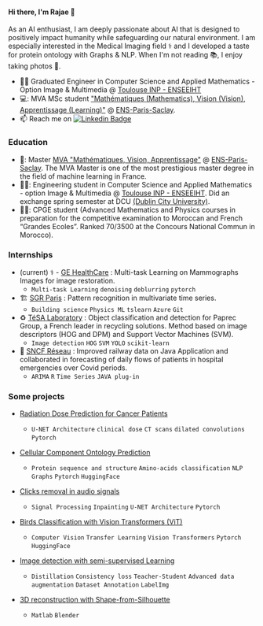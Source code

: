 
#### Hi there, I'm Rajae 👋
  As an AI enthusiast, I am deeply passionate about AI that is designed to positively impact humanity while safeguarding our natural environment. I am especially interested in the Medical Imaging field ⚕️ and I developed a taste for protein ontology with Graphs & NLP. When I'm not reading 📚, I enjoy taking photos 📸.
- :woman_student: Graduated Engineer in Computer Science and Applied Mathematics - Option Image & Multimedia @ [Toulouse INP - ENSEEIHT](https://www.enseeiht.fr/fr/index.html)
- 💻: MVA MSc student ["Mathématiques (Mathematics), Vision (Vision), Apprentissage (Learning)"](https://www.master-mva.com/) @ [ENS-Paris-Saclay](https://ens-paris-saclay.fr/).  
- 📫 Reach me on  [![Linkedin Badge](https://img.shields.io/badge/-rajae_sebai-blue?style=flat&logo=Linkedin&logoColor=white&link=https://www.linkedin.com/in/rajae-sebai/)](https://www.linkedin.com/in/rajae-sebai/)

 
### Education

- 👩‍: Master [MVA "Mathématiques, Vision, Apprentissage"](https://www.master-mva.com/) @ [ENS-Paris-Saclay](https://ens-paris-saclay.fr/). The MVA Master is one of the most prestigious master degree in the field of machine learning in France.
- 👩‍🎓: Engineering student in Computer Science and Applied Mathematics - option Image & Multimedia @ [Toulouse INP - ENSEEIHT](https://www.enseeiht.fr/fr/index.html). Did an exchange spring semester at DCU [(Dublin City University)](https://www.dcu.ie/). 
- 👩‍🎓: CPGE student (Advanced Mathematics and Physics courses in preparation for the competitive examination to Moroccan and French “Grandes Ecoles”.
Ranked 70/3500 at the Concours National Commun in Morocco).

### Internships
- (current) ⚕️ - [GE HealthCare](https://www.gehealthcare.fr/) : Multi-task Learning on Mammographs Images for image restoration. 
  - `Multi-task Learning` `denoising` `deblurring` `pytorch` 
- 🏗️ [SGR Paris](https://www.sgr-paris.saint-gobain.com/) : Pattern recognition in multivariate time series.
  - `Building science` `Physics ML` `tslearn` `Azure` `Git`
- ♻️ [TéSA Laboratory](https://www.tesa.prd.fr/) : Object classification and detection for Paprec Group, a French leader in recycling solutions. Method based on image descriptors (HOG and DPM) and Support Vector Machines (SVM).
  - `Image detection` `HOG` `SVM` `YOLO` `scikit-learn`
- 🚝 [SNCF Réseau](https://www.sncf.com/fr/reseau-expertises/reseau-ferroviaire/sncf-reseau) : Improved railway data on Java Application and collaborated in forecasting of daily flows of patients in hospital emergencies over Covid periods.
  - `ARIMA` `R` `Time Series` `JAVA plug-in`
### Some projects
- [Radiation Dose Prediction for Cancer Patients]()
  - `U-NET Architecture` `clinical dose` `CT scans` `dilated convolutions` `Pytorch`

- [Cellular Component Ontology Prediction]()
  - `Protein sequence and structure` `Amino-acids classification` `NLP` `Graphs` `Pytorch` `HuggingFace`
  
- [Clicks removal in audio signals]()
  - `Signal Processing` `Inpainting` `U-NET Architecture` `Pytorch`

- [Birds Classification with Vision Transformers (ViT)]()
  -  `Computer Vision` `Transfer Learning` `Vision Transformers` `Pytorch` `HuggingFace`

- [Image detection with semi-supervised Learning]()
  - `Distillation` `Consistency loss` `Teacher-Student` `Advanced data augmentation` `Dataset Annotation` `LabelImg`
  
- [3D reconstruction with Shape-from-Silhouette]()
  - `Matlab` `Blender`
